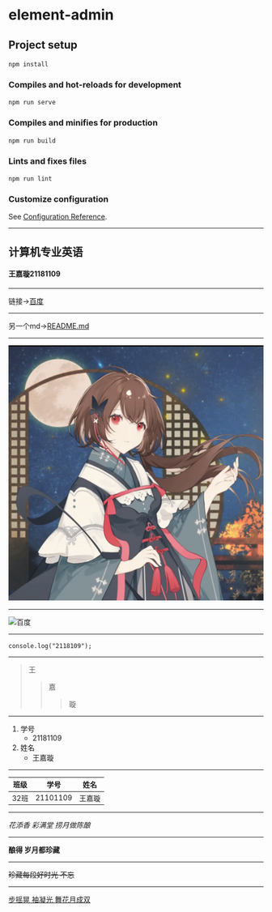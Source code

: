 # element-admin

## Project setup
```
npm install
```

### Compiles and hot-reloads for development
```
npm run serve
```

### Compiles and minifies for production
```
npm run build
```

### Lints and fixes files
```
npm run lint
```

### Customize configuration
See [Configuration Reference](https://cli.vuejs.org/config/).

---
## 计算机专业英语 
#### 王嘉璇21181109

---
链接->[百度](https://www.baidu.com)

---
另一个md->[README.md](./README.md)  

---

![](./lingyuan_yousa.jpg)

---

![百度](https://www.baidu.com/img/PCtm_d9c8750bed0b3c7d089fa7d55720d6cf.png)

---
```
console.log("2118109");
```
---
>王
>>嘉
>>>璇
---
1. 学号
   * 21181109
2. 姓名
   * 王嘉璇
---
| 班级 | 学号 | 姓名 |
|:-----:|:-----:|:-----:|
|32班|21101109|王嘉璇|

---

*花添香 彩满堂 捞月做陈酿*  

---

**酿得 岁月都珍藏**

---
~~珍藏每段好时光 不忘~~

---
<u>步摇晃 袖凝光 舞花月成双</u>
